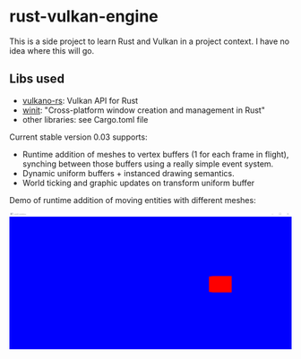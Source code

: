 # rust-vulkan-engine

This is a side project to learn Rust and Vulkan in a project context. I have no idea where this will go.

## Libs used
- [vulkano-rs](https://github.com/vulkano-rs): Vulkan API for Rust
- [winit](https://github.com/rust-windowing/winit): "Cross-platform window creation and management in Rust"
- other libraries: see Cargo.toml file


Current stable version 0.03 supports:
- Runtime addition of meshes to vertex buffers (1 for each frame in flight), synching between those buffers using a really simple event system.
- Dynamic uniform buffers + instanced drawing semantics.
- World ticking and graphic updates on transform uniform buffer  

Demo of runtime addition of moving entities with different meshes:

![Demo gif](./demo.gif?raw=true "Demo of version 0.03")
